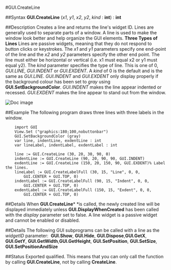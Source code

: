 
#GUI.CreateLine

##Syntax
**GUI.CreateLine** (*x1*, *y1*, *x2*, *y2*, *kind* : **int**) : **int**



##Description
Creates a line and returns the line's widget ID.
Lines are generally used to separate parts of a window. A line is used to make the window look better and help organize the GUI elements. 
**Three Types of Lines**
Lines are passive widgets, meaning that they do not respond to button clicks or keystrokes.
The *x1* and *y1* parameters specify one end-point of the line and the *x2* and *y2* parameters specify the other end point. The line must either be horizontal or vertical (i.e. x1 must equal x2 or y1 must equal y2). The *kind* parameter specifies the type of line. This is one of 0, *GUI.LINE*, *GUI.INDENT* or *GUI.EXDENT*. A *kind* of 0 is the default and is the same as *GUI.LINE*. 
*GUI.INDENT* and *GUI.EXDENT* only display properly if the background colour has been set to *gray* using **GUI.SetBackgroundColor**. *GUI.INDENT* makes the line appear indented or recessed. *GUI.EXDENT* makes the line appear to stand out from the window.

![Doc image](gui_createline01.gif)


##Example
The following program draws three lines with three labels in the window.



        import GUI
        View.Set ("graphics:180;100,nobuttonbar") 
        GUI.SetBackgroundColor (gray)
        var line, indentLine, exdentLine : int
        var lineLabel, indentLabel, exdentLabel : int
        
        line := GUI.CreateLine (30, 20, 30, 90, 0)
        indentLine := GUI.CreateLine (90, 20, 90, 90, GUI.INDENT)
        exdentLine := GUI.CreateLine (150, 20, 150, 90, GUI.EXDENT)% Label the lines.
        lineLabel := GUI.CreateLabelFull (30, 15, "Line", 0, 0,
            GUI.CENTER + GUI.TOP, 0)
        indentLabel := GUI.CreateLabelFull (90, 15, "Indent", 0, 0, 
            GUI.CENTER + GUI.TOP, 0)
        exdentLabel := GUI.CreateLabelFull (150, 15, "Exdent", 0, 0, 
            GUI.CENTER + GUI.TOP, 0)
##Details
When **GUI.CreateLine*** *is called, the newly created line will be displayed immediately unless **GUI.DisplayWhenCreated** has been called with the *display* parameter set to false. 
A line widget is a passive widget and cannot be enabled or disabled.



##Details
The following GUI subprograms can be called with a line as the *widgetID* parameter:
 **GUI.Show**, **GUI.Hide**, **GUI.Dispose**,**GUI.GetX**, **GUI.GetY**, **GUI.GetWidth**,**GUI.GetHeight**, **GUI.SetPosition**, **GUI.SetSize**, **GUI.SetPositionAndSize**



##Status
Exported qualified.
This means that you can only call the function by calling **GUI.CreateLine**, not by calling **CreateLine**.


